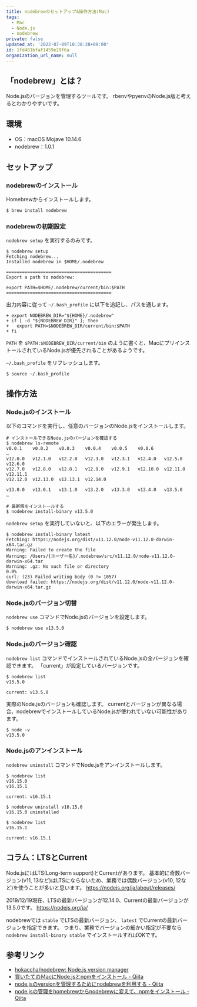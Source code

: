 ```yaml
---
title: nodebrewのセットアップ&操作方法(Mac)
tags:
  - Mac
  - Node.js
  - nodebrew
private: false
updated_at: '2022-07-09T10:38:28+09:00'
id: 1fd481bfaf1459e29f6a
organization_url_name: null
---
```

## 「nodebrew」とは？

Node.jsのバージョンを管理するツールです。
rbenvやpyenvのNode.js版と考えるとわかりやすいです。

## 環境

- OS：macOS Mojave 10.14.6
- nodebrew：1.0.1

## セットアップ

### nodebrewのインストール

Homebrewからインストールします。

```shell-session
$ brew install nodebrew
```

### nodebrewの初期設定

`nodebrew setup` を実行するのみです。

```shell-session
$ nodebrew setup
Fetching nodebrew...
Installed nodebrew in $HOME/.nodebrew

========================================
Export a path to nodebrew:

export PATH=$HOME/.nodebrew/current/bin:$PATH
========================================
```

出力内容に従って `~/.bash_profile` に以下を追記し、パスを通します。

```diff_shell:.bash_profile
+ export NODEBREW_DIR="${HOME}/.nodebrew"
+ if [ -d "${NODEBREW_DIR}" ]; then
+   export PATH=$NODEBREW_DIR/current/bin:$PATH
+ fi
```

`PATH` を `$PATH:$NODEBREW_DIR/current/bin` のように書くと、MacにプリインストールされているNode.jsが優先されることがあるようです。

`~/.bash_profile` をリフレッシュします。

```shell-session
$ source ~/.bash_profile
```

## 操作方法

### Node.jsのインストール

以下のコマンドを実行し、任意のバージョンのNode.jsをインストールします。

```shell-session
# インストールできるNode.jsのバージョンを確認する
$ nodebrew ls-remote
v0.0.1    v0.0.2    v0.0.3    v0.0.4    v0.0.5    v0.0.6
…
v12.0.0   v12.1.0   v12.2.0   v12.3.0   v12.3.1   v12.4.0   v12.5.0   v12.6.0
v12.7.0   v12.8.0   v12.8.1   v12.9.0   v12.9.1   v12.10.0  v12.11.0  v12.11.1
v12.12.0  v12.13.0  v12.13.1  v12.14.0  

v13.0.0   v13.0.1   v13.1.0   v13.2.0   v13.3.0   v13.4.0   v13.5.0
…

# 最新版をインストールする
$ nodebrew install-binary v13.5.0
```

`nodebrew setup` を実行していないと、以下のエラーが発生します。

```shell-session
$ nodebrew install-binary latest
Fetching: https://nodejs.org/dist/v11.12.0/node-v11.12.0-darwin-x64.tar.gz
Warning: Failed to create the file
Warning: /Users/{ユーザー名}/.nodebrew/src/v11.12.0/node-v11.12.0-darwin-x64.tar
Warning: .gz: No such file or directory
0.0%
curl: (23) Failed writing body (0 != 1057)
download failed: https://nodejs.org/dist/v11.12.0/node-v11.12.0-darwin-x64.tar.gz
```

### Node.jsのバージョン切替

`nodebrew use` コマンドでNode.jsのバージョンを設定します。

```shell-session
$ nodebrew use v13.5.0
```

### Node.jsのバージョン確認

`nodebrew list` コマンドでインストールされているNode.jsの全バージョンを確認できます。
「current」が設定しているバージョンです。

```
$ nodebrew list
v13.5.0

current: v13.5.0
```

実際のNode.jsのバージョンも確認します。
currentとバージョンが異なる場合、nodebrewでインストールしているNode.jsが使われていない可能性があります。

```
$ node -v
v13.5.0
```

### Node.jsのアンインストール

`nodebrew uninstall` コマンドでNode.jsをアンインストールします。

```shell-session
$ nodebrew list
v16.15.0
v16.15.1

current: v16.15.1

$ nodebrew uninstall v16.15.0
v16.15.0 uninstalled

$ nodebrew list
v16.15.1

current: v16.15.1
```

## コラム：LTSとCurrent

Node.jsにはLTS(Long-term support)とCurrentがあります。
基本的に奇数バージョン(v11, 13など)はLTSにならないため、業務では偶数バージョン(v10, 12など)を使うことが多いと思います。
https://nodejs.org/ja/about/releases/

2019/12/19現在、LTSの最新バージョンが12.14.0、Currentの最新バージョンが13.5.0です。
https://nodejs.org/ja/

nodebrewでは `stable` でLTSの最新バージョン、 `latest` でCurrentの最新バージョンを指定できます。
つまり、業務でバージョンの細かい指定が不要なら `nodebrew install-binary stable` でインストールすればOKです。

## 参考リンク

- [hokaccha/nodebrew: Node.js version manager](https://github.com/hokaccha/nodebrew)
- [買いたてのＭacにNode.jsとnpmをインストール - Qiita](https://qiita.com/taketakekaho/items/dd08cf01b4fe86b2e218)
- [node.jsのversionを管理するためにnodebrewを利用する - Qiita](https://qiita.com/sinmetal/items/154e81823f386279b33c)
- [node.jsの管理をhomebrewからnodebrewに変えて、npmをインストール - Qiita](https://qiita.com/somtd/items/bd413e89d2db22ab795e)
